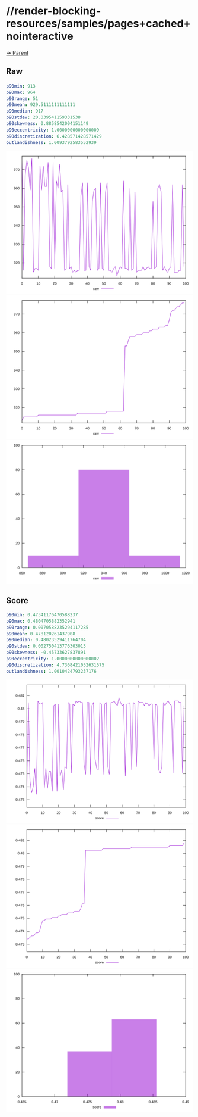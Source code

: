 
# //render-blocking-resources/samples/pages+cached+nointeractive

[→ Parent](../..)


## Raw


```yaml
p90min: 913
p90max: 964
p90range: 51
p90mean: 929.5111111111111
p90median: 917
p90stdev: 20.039541159331538
p90skewness: 0.8858542004151149
p90eccentricity: 1.0000000000000009
p90discretization: 6.428571428571429
outlandishness: 1.0093792583552939

```

![PLOT: raw-values](./raw/values.svg)![PLOT: raw-sorted](./raw/sorted.svg)![PLOT: raw-histogram](./raw/histogram.svg)
## Score


```yaml
p90min: 0.47341176470588237
p90max: 0.4804705882352941
p90range: 0.0070588235294117285
p90mean: 0.478120261437908
p90median: 0.48023529411764704
p90stdev: 0.002750413776303013
p90skewness: -0.45733627837891
p90eccentricity: 1.0000000000000002
p90discretization: 4.7368421052631575
outlandishness: 1.0010424793237176

```

![PLOT: score-values](./score/values.svg)![PLOT: score-sorted](./score/sorted.svg)![PLOT: score-histogram](./score/histogram.svg)